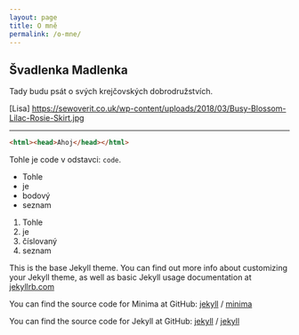 ```yaml
---
layout: page
title: O mně
permalink: /o-mne/
---
```


## Švadlenka Madlenka 

Tady budu psát o svých krejčovských dobrodružstvích.

[Lisa] https://sewoverit.co.uk/wp-content/uploads/2018/03/Busy-Blossom-Lilac-Rosie-Skirt.jpg

---

```html
<html><head>Ahoj</head></html>
```

Tohle je code v odstavci: `code`.

- Tohle
- je
- bodový
- seznam

1. Tohle
2. je
3. číslovaný
4. seznam

This is the base Jekyll theme. You can find out more info about customizing your Jekyll theme, as well as basic Jekyll usage documentation at [jekyllrb.com](https://jekyllrb.com/)

You can find the source code for Minima at GitHub:
[jekyll][jekyll-organization] /
[minima](https://github.com/jekyll/minima)

You can find the source code for Jekyll at GitHub:
[jekyll][jekyll-organization] /
[jekyll](https://github.com/jekyll/jekyll)


[jekyll-organization]: https://github.com/jekyll
